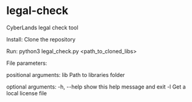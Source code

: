 # legal-check
CyberLands legal check tool

Install:
    Clone the repository

Run:
    python3 legal_check.py <path_to_cloned_libs>
    
File parameters:

positional arguments:
  lib         Path to libraries folder

optional arguments:
  -h, --help  show this help message and exit
  -l          Get a local license file